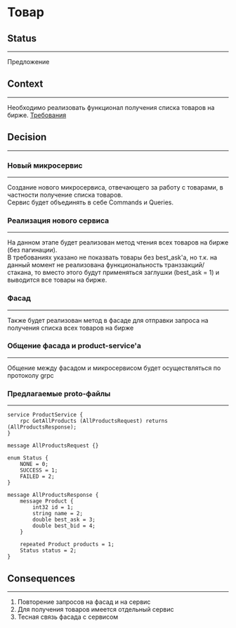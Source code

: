 
# Товар

## Status
---
Предложение

## Context
---
Необходимо реализовать функционал получения списка товаров на бирже.
[Требования](https://docs.google.com/document/d/1LMghw4bXezuPiETa0or1F-m5znHtXrK0DNNMGikpgv0/edit?usp=sharing)

## Decision
---

### Новый микросервис
---
Создание нового микросервиса, отвечающего за работу с товарами, в частности получение списка товаров.  
Сервис будет объединять в себе Commands и Queries.  

### Реализация нового сервиса
---
На данном этапе будет реализован метод чтения всех товаров на бирже (без пагинации).  
В требованиях указано не показвать товары без best_ask'а, но т.к. на данный момент не реализована функциональность транззакций/стакана, то
вместо этого будут применяться заглушки (best_ask = 1) и выводится все товары на бирже.  


### Фасад
---
Также будет реализован метод в фасаде для отправки запроса на получения списка всех товаров на бирже

### Общение фасада и product-service'а
---
Общение между фасадом и микросервисом будет осуществляться по протоколу grpc


### Предлагаемые proto-файлы
---
```
service ProductService {
    rpc GetAllProducts (AllProductsRequest) returns (AllProductsResponse);
}

message AllProductsRequest {}

enum Status {
    NONE = 0;
    SUCCESS = 1;
    FAILED = 2;
} 

message AllProductsResponse {
    message Product {
        int32 id = 1;
        string name = 2;
        double best_ask = 3;
        double best_bid = 4;
    }

    repeated Product products = 1;
    Status status = 2;
}
```



## Consequences
---
1. Повторение запросов на фасад и на сервис
2. Для получения товаров имеется отдельный сервис
3. Тесная связь фасада с сервисом